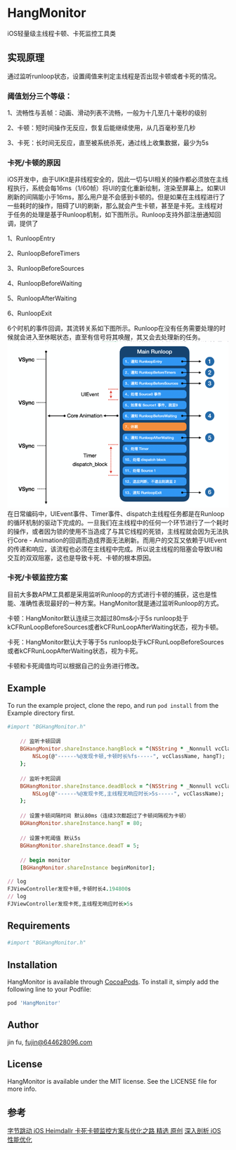 # HangMonitor
iOS轻量级主线程卡顿、卡死监控工具类

## 实现原理
通过监听runloop状态，设置阈值来判定主线程是否出现卡顿或者卡死的情况。

### 阈值划分三个等级：
1、流畅性与丢帧：动画、滑动列表不流畅，一般为十几至几十毫秒的级别

2、卡顿：短时间操作无反应，恢复后能继续使用，从几百毫秒至几秒

3、卡死：长时间无反应，直至被系统杀死，通过线上收集数据，最少为5s

### 卡死/卡顿的原因
iOS开发中，由于UIKit是非线程安全的，因此一切与UI相关的操作都必须放在主线程执行，系统会每16ms（1/60帧）将UI的变化重新绘制，渲染至屏幕上。如果UI刷新的间隔能小于16ms，那么用户是不会感到卡顿的。但是如果在主线程进行了一些耗时的操作，阻碍了UI的刷新，那么就会产生卡顿，甚至是卡死。主线程对于任务的处理是基于Runloop机制，如下图所示。Runloop支持外部注册通知回调，提供了

1、RunloopEntry

2、RunloopBeforeTimers

3、RunloopBeforeSources

4、RunloopBeforeWaiting

5、RunloopAfterWaiting

6、RunloopExit

6个时机的事件回调，其流转关系如下图所示。Runloop在没有任务需要处理的时候就会进入至休眠状态，直至有信号将其唤醒，其又会去处理新的任务。
![runloopEvent](https://raw.githubusercontent.com/nibaJin/HangMonitor/main/readmeImg/runloop.png)
在日常编码中，UIEvent事件、Timer事件、dispatch主线程任务都是在Runloop的循环机制的驱动下完成的。一旦我们在主线程中的任何一个环节进行了一个耗时的操作，或者因为锁的使用不当造成了与其它线程的死锁，主线程就会因为无法执行Core - Animation的回调而造成界面无法刷新。而用户的交互又依赖于UIEvent的传递和响应，该流程也必须在主线程中完成。所以说主线程的阻塞会导致UI和交互的双双阻塞，这也是导致卡死、卡顿的根本原因。

### 卡死/卡顿监控方案
目前大多数APM工具都是采用监听Runloop的方式进行卡顿的捕获，这也是性能、准确性表现最好的一种方案。HangMonitor就是通过监听Runloop的方式。

卡顿：HangMonitor默认连续三次超过80ms&小于5s runloop处于kCFRunLoopBeforeSources或者kCFRunLoopAfterWaiting状态，视为卡顿。

卡死：HangMonitor默认大于等于5s runloop处于kCFRunLoopBeforeSources或者kCFRunLoopAfterWaiting状态，视为卡死。

卡顿和卡死阈值均可以根据自己的业务进行修改。

## Example

To run the example project, clone the repo, and run `pod install` from the Example directory first.
```ruby
#import "BGHangMonitor.h"

    // 监听卡顿回调
    BGHangMonitor.shareInstance.hangBlock = ^(NSString * _Nonnull vcClassName, double hangT) {
        NSLog(@"------%@发现卡顿,卡顿时长%fs-----", vcClassName, hangT);
    };
    
    // 监听卡死回调
    BGHangMonitor.shareInstance.deadBlock = ^(NSString * _Nonnull vcClassName) {
        NSLog(@"------%@发现卡死,主线程无响应时长>5s-----", vcClassName);
    };
    
    // 设置卡顿间隔时间 默认80ms（连续3次都超过了卡顿间隔视为卡顿）
    BGHangMonitor.shareInstance.hangT = 80;
    
    // 设置卡死阈值 默认5s
    BGHangMonitor.shareInstance.deadT = 5;
    
    // begin monitor
    [BGHangMonitor.shareInstance beginMonitor];
```
```ruby
// log
FJViewController发现卡顿,卡顿时长4.194800s
// log
FJViewController发现卡死,主线程无响应时长>5s
```

## Requirements
```ruby
#import "BGHangMonitor.h"
```

## Installation

HangMonitor is available through [CocoaPods](https://cocoapods.org). To install
it, simply add the following line to your Podfile:

```ruby
pod 'HangMonitor'
```

## Author

jin fu, fujin@644628096.com

## License

HangMonitor is available under the MIT license. See the LICENSE file for more info.

## 参考
[字节跳动 iOS Heimdallr 卡死卡顿监控方案与优化之路 精选 原创](https://blog.51cto.com/u_15204236/4960735)
[深入剖析 iOS 性能优化](https://github.com/ming1016/study/wiki/%E6%B7%B1%E5%85%A5%E5%89%96%E6%9E%90-iOS-%E6%80%A7%E8%83%BD%E4%BC%98%E5%8C%96)
